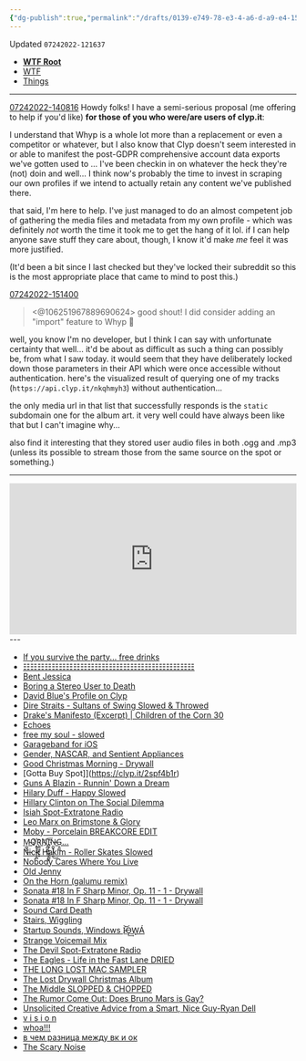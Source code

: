 ```yaml
---
{"dg-publish":true,"permalink":"/drafts/0139-e749-78-e3-4-a6-d-a9-e4-152-df-4-a4806-d/","dgHomeLink":true,"dgPassFrontmatter":false}
---
```


Updated `07242022-121637`

- [**WTF Root**](https://davidblue.wtf/ventura)
- [WTF](https://davidblue.wtf/drafts/8CA06260-9899-452D-954B-BB2E2F285B0B.html)
- [Things](things:///show?id=8FCcbpWKU6A4k4ziC3wN2f)

---

[07242022-140816](https://discord.com/channels/684120142967603219/850008342541107220/1000841714262610011)
Howdy folks! I have a semi-serious proposal (me offering to help if you'd like) **for those of you who were/are users of clyp.it**:

I understand that Whyp is a whole lot more than a replacement or even a competitor or whatever, but I also know that Clyp doesn't seem interested in or able to manifest the post-GDPR comprehensive account data exports we've gotten used to ... I've been checkin in on whatever the heck they're (not) doin and well... I think now's probably the time to invest in scraping our own profiles if we intend to actually retain any content we've published there. 

that said, I'm here to help. I've just managed to do an almost competent job of gathering the media files and metadata from my own profile - which was definitely *not* worth the time it took me to get the hang of it lol. if I can help anyone save stuff they care about, though, I know it'd make *me* feel it was more justified.

(It'd been a bit since I last checked but they've locked their subreddit so this is the most appropriate place that came to mind to post this.)

[07242022-151400](https://discord.com/channels/684120142967603219/850008342541107220/1000858516552175676)
> <@106251967889690624>  good shout! I did consider adding an "import" feature to Whyp 🤔

well, you know I'm no developer, but I think I can say with unfortunate certainty that well... it'd be about as difficult as such a thing can possibly be, from what I saw today. it would seem that they have deliberately locked down those parameters in their API which were once accessible without authentication. here's the visualized result of querying one of my tracks (`https://api.clyp.it/nkqhmyh3`) without authentication... 

the only media url in that list that successfully responds is the `static` subdomain one for the album art. it very well could have always been like that but I can't imagine why...

also find it interesting that they stored user audio files in both .ogg and .mp3 (unless its possible to stream those from the same source on the spot or something.)

---
<iframe width="100%" height="265" src="https://clyp.it/bdvcmzg0/widget" frameborder="0"></iframe>
---

- [If you survive the party... free drinks](https://clyp.it/mps4yfyv)
- [☷☷☷☷☷☷☷☷☷☷☷☷☷☷☷☷☷☷☷☷☷☷☷☷](https://clyp.it/h51aofqw)
- [Bent Jessica](https://clyp.it/dms1dfxs)
- [Boring a Stereo User to Death](https://clyp.it/xzggf1ow)
- [David Blue's Profile on Clyp](https://clyp.it/user/os5a5rde)
- [Dire Straits - Sultans of Swing Slowed & Throwed](https://clyp.it/gtx1tfcj)
- [Drake&#39;s Manifesto (Excerpt) | Children of the Corn 30](https://clyp.it/zsh1whmr)
- [Echoes](https://clyp.it/sevxobye)
- [free my soul - slowed](https://clyp.it/ukbbri1h)
- [Garageband for iOS](https://clyp.it/yzrovg5z)
- [Gender, NASCAR, and Sentient Appliances](https://clyp.it/gyfedw4n)
- [Good Christmas Morning - Drywall](https://clyp.it/x4nokzxd)
- [Gotta Buy Spot]](https://clyp.it/2spf4b1r)
- [Guns A Blazin - Runnin' Down a Dream](https://clyp.it/hyop25bo)
- [Hilary Duff - Happy Slowed](https://clyp.it/bf05qyxc)
- [Hillary Clinton on The Social Dilemma](https://clyp.it/oxpup2vm)
- [Isiah Spot-Extratone Radio](https://clyp.it/jhlhqcfq)
- [Leo Marx on Brimstone & Glory](https://clyp.it/ml1eelrf)
- [Moby - Porcelain BREAKCORE EDIT](https://clyp.it/kfwzgrch)
- [M̴̠̻̟̙͢O̷҉͙̱͉͉͍͎͔̻Ŗ̳͖̬̦͈͓N҉̟̪̞̺ͅĮ̱̹͓̹̳̗͇̬̟͞N̶̮̺̥͎̦̤͈͜Ģ̱̰̲...](https://clyp.it/bjtntvsu)
- [Nick Hakim - Roller Skates Slowed](https://.clyp.it/nkqhmyh3)
- [Nobody Cares Where You Live](https://clyp.it/k0gcge2k)
- [Old Jenny](https://clyp.it/jiqgpp4u)
- [On the Horn (galumu remix)](https://clyp.it/ej4l0yeo)
- [Sonata #18 In F Sharp Minor, Op. 11 - 1 - Drywall](https://clyp.it/bdvcmzg0)
- [Sonata #18 In F Sharp Minor, Op. 11 - 1 - Drywall](https://clyp.it/qpru1tlg)
- [Sound Card Death](https://clyp.it/ycvt1wij)
- [Stairs, Wiggling](https://clyp.it/hq1ysews)
- [Startup Sounds, Windows I̵͘͟͝O̵̡͢W̢Á](https://clyp.it/orcpz2el)
- [Strange Voicemail Mix](https://clyp.it/3grms5fs)
- [The Devil Spot-Extratone Radio](https://clyp.it/io1dghka)
- [The Eagles - Life in the Fast Lane DRIED](https://clyp.it/3hkzkviy)
- [THE LONG LOST MAC SAMPLER](https://clyp.it/hq0cxd5q)
- [The Lost Drywall Christmas Album](https://clyp.it/faepzzqi)
- [The Middle SLOPPED & CHOPPED](https://clyp.it/ptnncxg3)
- [The Rumor Come Out: Does Bruno Mars is Gay?](https://clyp.it/5zy53dmv)
- [Unsolicited Creative Advice from a Smart, Nice Guy-Ryan Dell](https://clyp.it/zt2zmbqo)
- [v i s i o n](https://clyp.it/tktlxlpb)
- [whoa!!!](https://clyp.it/0b0veut0)
- [в чем разница между вк и ок](https://clyp.it/sdhgqnl2)
- [The Scary Noise](https://clyp.it/yn4kivws)